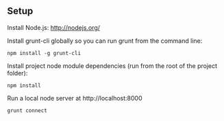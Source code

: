 ## Setup

Install Node.js: http://nodejs.org/

Install grunt-cli globally so you can run grunt from the command line:

    npm install -g grunt-cli

Install project node module dependencies (run from the root of the project folder):

    npm install

Run a local node server at http://localhost:8000

    grunt connect
